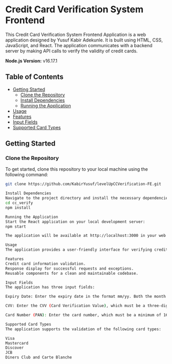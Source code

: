 # Credit Card Verification System Frontend

This Credit Card Verification System Frontend Application is a web application designed by Yusuf Kabir Adekunle. It is built using HTML, CSS, JavaScript, and React. The application communicates with a backend server by making API calls to verify the validity of credit cards.

**Node.js Version:** v16.17.1

## Table of Contents

- [Getting Started](#getting-started)
  - [Clone the Repository](#clone-the-repository)
  - [Install Dependencies](#install-dependencies)
  - [Running the Application](#running-the-application)
- [Usage](#usage)
- [Features](#features)
- [Input Fields](#input-fields)
- [Supported Card Types](#supported-card-types)

## Getting Started

### Clone the Repository

To get started, clone this repository to your local machine using the following command:

```bash
git clone https://github.com/KabirYusuf/levelUpCCVerification-FE.git

Install Dependencies
Navigate to the project directory and install the necessary dependencies:
cd cc_verify
npm install

Running the Application
Start the React application on your local development server:
npm start

The application will be available at http://localhost:3000 in your web browser.

Usage
The application provides a user-friendly interface for verifying credit card information. Input your card details and click the "Validate" button. The response from the backend server will be displayed below the button.

Features
Credit card information validation.
Response display for successful requests and exceptions.
Reusable components for a clean and maintainable codebase.

Input Fields
The application has three input fields:

Expiry Date: Enter the expiry date in the format mm/yy. Both the month and year must be two-digit numbers. The field accepts only digits, with no spaces or special characters.

CVV: Enter the CVV (Card Verification Value), which must be a three-digit number. The field accepts only digits, with no spaces or special characters.

Card Number (PAN): Enter the card number, which must be a minimum of 16 characters and a maximum of 19 characters. The field accepts only digits, with no spaces or special characters.

Supported Card Types
The application supports the validation of the following card types:

Visa
Mastercard
Discover
JCB
Diners Club and Carte Blanche


